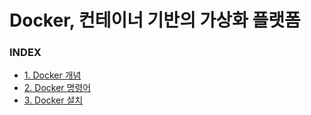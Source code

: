# Docker, 컨테이너 기반의 가상화 플랫폼


### INDEX
- [1. Docker 개념         ][link-docker10]
- [2. Docker 명령어       ][link-docker20]
- [3. Docker 설치         ][link-docker30]

[link-docker10]: ./D10_Docker개념.md
[link-docker20]: ./D20_Docker명령어.md
[link-docker30]: ./D30_Docker설치.md


